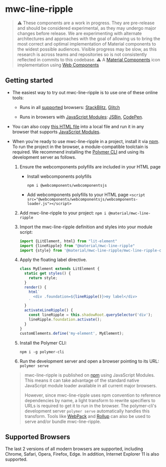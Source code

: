 # mwc-line-ripple

> :warning: These components are a work in progress. They are pre-release and should be considered experimental, as they may undergo major changes before release. We are experimenting with alternate architectures and approaches with the goal of allowing us to bring the most correct and optimal implementation of Material components to the widest possible audiences. Visible progress may be slow, as this research is across teams and repositories so is not consistently reflected in commits to this codebase. :warning:
A [Material Components](https://material.io/components/) icon implementation using [Web Components](https://www.webcomponents.org/introduction)

## Getting started

 * The easiest way to try out mwc-line-ripple is to use one of these online tools:

    * Runs in all [supported](#supported-browsers) browsers: [StackBlitz](https://stackblitz.com/edit/mwc-line-ripple-example?file=index.js), [Glitch](https://glitch.com/edit/#!/mwc-line-ripple-example?path=index.html)

    * Runs in browsers with [JavaScript Modules](https://caniuse.com/#search=modules): [JSBin](https://jsbin.com/qobefic/edit?html,output),
    [CodePen](https://codepen.io/jcrestel/pen/KGWBLd).

* You can also copy <!-- TODO(elephants@google.com):update link -->[this HTML file](https://gist.githubusercontent.com/JCrestel/9ed0acbd4d372a174b89cd6c58457636/raw/eadc711e5c4b89d9de3dea0d89e1d3797e0eaba3/index.html) into a local file and run it in any browser that supports [JavaScript Modules]((https://caniuse.com/#search=modules)).

* When you're ready to use mwc-line-ripple in a project, install it via [npm](https://www.npmjs.com/). To run the project in the browser, a module-compatible toolctain is required. We recommend installing the [Polymer CLI](https://github.com/Polymer/polymer-cli) and using its development server as follows.

  1. Ensure the webcomponents polyfills are included in your HTML page

      - Install webcomponents polyfills

          ```npm i @webcomponents/webcomponentsjs```
      - Add webcomponents polyfills to your HTML page
          ```<script src="@webcomponents/webcomponentsjs/webcomponents-loader.js"></script>```
  1. Add mwc-line-ripple to your project:
      ```npm i @material/mwc-line-ripple```
  1. Import the mwc-line-ripple definition and styles into your module script:
      ```ts
      import {LitElement, html} from "lit-element"
      import {lineRipple} from "@material/mwc-line-ripple"
      import {style} from '@material/mwc-line-ripple/mwc-line-ripple-css.js';
      ```

  1. Apply the floating label directive.

      ```ts
      class MyElement extends LitElement {
        static get styles() {
          return style;
        }
        render() {
          html`
            <div .foundation=${lineRipple()}>my label</div>
          `
        }
        activateLineRipple() {
          const lineRipple = this.shadowRoot.querySelector('div');
          lineRipple.foundation.activate();
        }
      }
      customElements.define('my-element', MyElement);
      ```

  1. Install the Polymer CLI:

      ```npm i -g polymer-cli```
  1. Run the development server and open a browser pointing to its URL:
      ```polymer serve```
  > mwc-line-ripple is published on [npm](https://www.npmjs.com/package/@material/mwc-line-ripple) using JavaScript Modules.
  This means it can take advantage of the standard native JavaScript module loader available in all current major browsers.
  >
  > However, since mwc-line-ripple uses npm convention to reference dependencies by name, a light transform to rewrite specifiers to URLs is required to get it to run in the browser. The polymer-cli's development server `polymer serve` automatically handles this transform.
  Tools like [WebPack](https://webpack.js.org/) and [Rollup](https://rollupjs.org/) can also be used to serve and/or bundle mwc-line-ripple.
## Supported Browsers
The last 2 versions of all modern browsers are supported, including
Chrome, Safari, Opera, Firefox, Edge. In addition, Internet Explorer 11 is also supported.